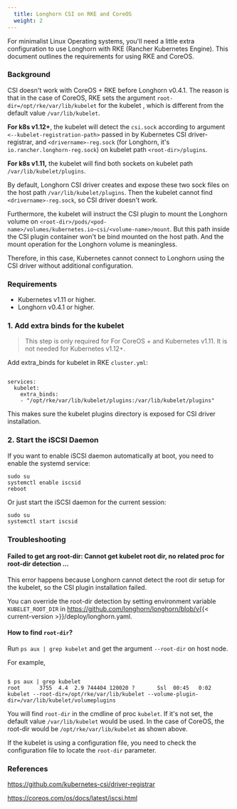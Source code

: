 ```yaml
---
  title: Longhorn CSI on RKE and CoreOS
  weight: 2
---
```


For minimalist Linux Operating systems, you'll need a little extra configuration to use Longhorn with RKE (Rancher Kubernetes Engine).  This document outlines the requirements for using RKE and CoreOS.

###  Background 

CSI doesn't work with CoreOS + RKE before Longhorn v0.4.1. The reason is that in the case of CoreOS, RKE sets the argument `root-dir=/opt/rke/var/lib/kubelet` for the kubelet , which is different from the default value `/var/lib/kubelet`.
                                                                             
**For k8s v1.12+**, the kubelet will detect the `csi.sock` according to argument `<--kubelet-registration-path>` passed in by Kubernetes CSI driver-registrar, and `<drivername>-reg.sock` (for Longhorn, it's `io.rancher.longhorn-reg.sock`) on kubelet path `<root-dir>/plugins`.
   
  **For k8s v1.11,** the kubelet will find both sockets on kubelet path `/var/lib/kubelet/plugins`.
   
By default, Longhorn CSI driver creates and expose these two sock files on the host path `/var/lib/kubelet/plugins`. Then the kubelet cannot find `<drivername>-reg.sock`, so CSI driver doesn't work.

Furthermore, the kubelet will instruct the CSI plugin to mount the Longhorn volume on `<root-dir>/pods/<pod-name>/volumes/kubernetes.io~csi/<volume-name>/mount`. But this path inside the CSI plugin container won't be bind mounted on the host path. And the mount operation for the Longhorn volume is meaningless.

Therefore, in this case, Kubernetes cannot connect to Longhorn using the CSI driver without additional configuration.

### Requirements

  -  Kubernetes v1.11 or higher.
  -  Longhorn v0.4.1 or higher.

###  1. Add extra binds for the kubelet

> This step is only required for For CoreOS + and Kubernetes v1.11. It is not needed for Kubernetes v1.12+.

Add extra_binds for kubelet in RKE `cluster.yml`:

```

services:
  kubelet:
    extra_binds:
    - "/opt/rke/var/lib/kubelet/plugins:/var/lib/kubelet/plugins" 

```

This makes sure the kubelet plugins directory is exposed for CSI driver installation.

### 2. Start the iSCSI Daemon

If you want to enable iSCSI daemon automatically at boot, you need to enable the systemd service:

```
sudo su
systemctl enable iscsid
reboot
```

Or just start the iSCSI daemon for the current session:

```
sudo su
systemctl start iscsid
```

### Troubleshooting

#### Failed to get arg root-dir: Cannot get kubelet root dir, no related proc for root-dir detection ...

This error happens because Longhorn cannot detect the root dir setup for the kubelet, so the CSI plugin installation failed.

You can override the root-dir detection by setting environment variable `KUBELET_ROOT_DIR` in https://github.com/longhorn/longhorn/blob/v{{< current-version >}}/deploy/longhorn.yaml.

#### How to find `root-dir`?
 
Run `ps aux | grep kubelet` and get the argument `--root-dir` on host node. 

For example,
```

$ ps aux | grep kubelet
root      3755  4.4  2.9 744404 120020 ?       Ssl  00:45   0:02 kubelet --root-dir=/opt/rke/var/lib/kubelet --volume-plugin-dir=/var/lib/kubelet/volumeplugins

```
You will find `root-dir` in the cmdline of proc `kubelet`. If it's not set, the default value `/var/lib/kubelet` would be used. In the case of CoreOS, the root-dir would be `/opt/rke/var/lib/kubelet` as shown above.

If the kubelet is using a configuration file, you need to check the configuration file to locate the `root-dir` parameter.

### References
https://github.com/kubernetes-csi/driver-registrar

https://coreos.com/os/docs/latest/iscsi.html
